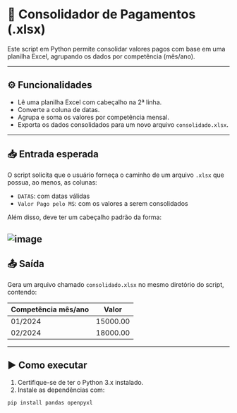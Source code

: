 # 🧾 Consolidador de Pagamentos (.xlsx)

Este script em Python permite consolidar valores pagos com base em uma planilha Excel, agrupando os dados por competência (mês/ano).

---

## ⚙️ Funcionalidades

- Lê uma planilha Excel com cabeçalho na 2ª linha.
- Converte a coluna de datas.
- Agrupa e soma os valores por competência mensal.
- Exporta os dados consolidados para um novo arquivo `consolidado.xlsx`.

---

## 📥 Entrada esperada

O script solicita que o usuário forneça o caminho de um arquivo `.xlsx` que possua, ao menos, as colunas:

- `DATAS`: com datas válidas
- `Valor Pago pelo MS`: com os valores a serem consolidados

Além disso, deve ter um cabeçalho padrão da forma:

![image](https://github.com/user-attachments/assets/62d04e9f-aae6-493d-9144-591766e8d58b)
---

## 📤 Saída

Gera um arquivo chamado `consolidado.xlsx` no mesmo diretório do script, contendo:

| Competência mês/ano | Valor         |
|---------------------|---------------|
| 01/2024             | 15000.00      |
| 02/2024             | 18000.00      |

---

## ▶️ Como executar

1. Certifique-se de ter o Python 3.x instalado.
2. Instale as dependências com:

```bash
pip install pandas openpyxl

